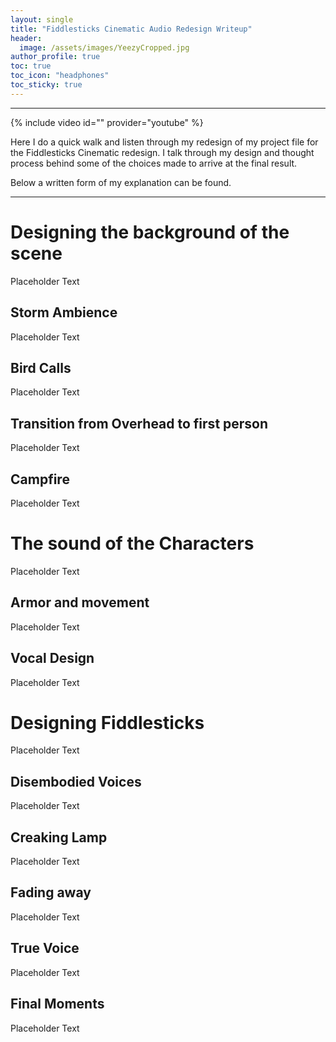 ```yaml
---
layout: single
title: "Fiddlesticks Cinematic Audio Redesign Writeup"
header: 
  image: /assets/images/YeezyCropped.jpg
author_profile: true
toc: true
toc_icon: "headphones"
toc_sticky: true
---
```


---

{% include video id="" provider="youtube" %}

Here I do a quick walk and listen through my redesign of my project file for the Fiddlesticks Cinematic redesign. I talk through my design and thought process behind some of the choices made to arrive at the final result. 

Below a written form of my explanation can be found. 

---

# Designing the background of the scene

Placeholder Text

## Storm Ambience

Placeholder Text

## Bird Calls

Placeholder Text

## Transition from Overhead to first person

Placeholder Text

## Campfire

Placeholder Text

# The sound of the Characters

Placeholder Text

## Armor and movement

Placeholder Text

## Vocal Design

Placeholder Text

# Designing Fiddlesticks

Placeholder Text

## Disembodied Voices

Placeholder Text

## Creaking Lamp

Placeholder Text

## Fading away

Placeholder Text

## True Voice

Placeholder Text

## Final Moments 

Placeholder Text
